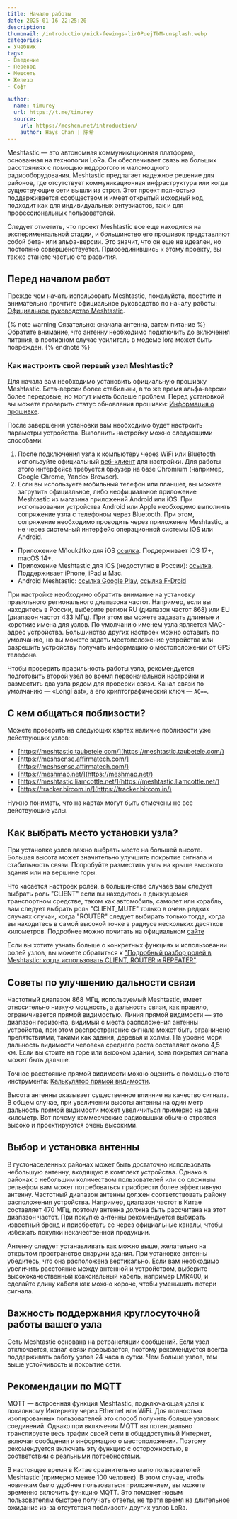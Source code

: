 ```yaml
---
title: Начало работы
date: 2025-01-16 22:25:20
description: 
thumbnail: /introduction/nick-fewings-lirOPuejTbM-unsplash.webp
categories:
- Учебник
tags:
- Введение
- Перевод
- Мешсеть
- Железо
- Софт

author:
  name: timurey
  url: https://t.me/timurey
  source:
    url: https://meshcn.net/introduction/
    author: Hays Chan | 陈希
---
```


Meshtastic — это автономная коммуникационная платформа, основанная на технологии LoRa. Он обеспечивает связь на больших расстояниях с помощью недорогого и маломощного радиооборудования. Meshtastic предлагает надежное решение для районов, где отсутствует коммуникационная инфраструктура или когда существующие сети вышли из строя. Этот проект полностью поддерживается сообществом и имеет открытый исходный код, подходит как для индивидуальных энтузиастов, так и для профессиональных пользователей.

Следует отметить, что проект Meshtastic все еще находится на экспериментальной стадии, и большинство его прошивок представляют собой бета- или альфа-версии. Это значит, что он еще не идеален, но постоянно совершенствуется. Присоединившись к этому проекту, вы также станете частью его развития.

## Перед началом работ

Прежде чем начать использовать Meshtastic, пожалуйста, посетите и внимательно прочтите официальное руководство по началу работы: [Официальное руководство Meshtastic](https://meshtastic.org/docs/about/).

{% note warning Оязательно: сначала антенна, затем питание %}
Обратите внимание, что антенну необходимо подключить до включения питания, в противном случае усилитель в модеме lora может быть поврежден.
{% endnote %}

### Как настроить свой первый узел Meshtastic?

Для начала вам необходимо установить официальную прошивку Meshtastic. Бета-версии более стабильны, в то же время альфа-версии более передовые, но могут иметь больше проблем. Перед установкой вы можете проверить статус обновления прошивки: [Информация о прошивке](https://pole1.co.uk/firmware/).

После завершения установки вам необходимо будет настроить параметры устройства. Выполнить настройку можно следующими способами:

1. После подключения узла к компьютеру через WiFi или Bluetooth используйте официальный [веб-клиент](https://client.meshtastic.org/) для настройки. Для работы этого интерфейса требуется браузер на базе Chromium (например, Google Chrome, Yandex Browser).
2. Если вы используете мобильный телефон или планшет, вы можете загрузить официальное, либо неофициальное приложение Meshtastic из магазина приложений Android или iOS. При использовании устройства Android или Apple необходимо выполнить сопряжение узла с телефоном через Bluetooth. При этом, сопряжение необходимо проводить через приложение Meshtastic, а не через системный интерфейс операционной системы iOS или Android.

- Приложение Mňoukátko для iOS [ссылка](https://apps.apple.com/ru/app/m%C5%88ouk%C3%A1tko/id6535862998). Поддерживает iOS 17+, macOS 14+.
- Приложение Meshtastic для iOS (недоступно в России): [ссылка](https://apps.apple.com/us/app/meshtastic/id1586432531). Поддерживает iPhone, iPad и Mac.
- Android Meshtastic: [ссылка Google Play](https://play.google.com/store/apps/details?id=com.geeksville.mesh), [ссылка F-Droid](https://f-droid.org/packages/com.geeksville.mesh/)

При настройке необходимо обратить внимание на установку правильного регионального диапазона частот. Например, если вы находитесь в России, выберите регион RU (диапазон частот 868) или EU (диапазон частот 433 МГц). При этом вы можете задавать длинные и короткие имена для узлов. По умолчанию именем узла является MAC-адрес устройства. Большинство других настроек можно оставить по умолчанию, но вы можете задать местоположение устройства или разрешить устройству получать информацию о местоположении от GPS телефона.

Чтобы проверить правильность работы узла, рекомендуется подготовить второй узел во время первоначальной настройки и разместить два узла рядом для проверки связи. Канал связи по умолчанию — «LongFast», а его криптографический ключ — `AQ==`.

## С кем общаться поблизости?

Можете проверить на следующих картах наличие поблизости уже действующих узлов:
- [https://meshtastic.taubetele.com/](https://meshtastic.taubetele.com/)
- [https://meshsense.affirmatech.com/](https://meshsense.affirmatech.com/)
- [https://meshmap.net/](https://meshmap.net/)
- [https://meshtastic.liamcottle.net/](https://meshtastic.liamcottle.net/)
- [https://tracker.bircom.in/](https://tracker.bircom.in/)

Нужно понимать, что на картах могут быть отмечены не все действующие узлы. 

## Как выбрать место установки узла?

При установке узлов важно выбрать место на большей высоте. Большая высота может значительно улучшить покрытие сигнала и стабильность связи. Попробуйте разместить узлы на крыше высокого здания или на вершине горы.

Что касается настроек ролей, в большинстве случаев вам следует выбрать роль "CLIENT" если вы находитесь в движущемся транспортном средстве, таком как автомобиль, самолет или корабль, вам следует выбрать роль "CLIENT_MUTE" только в очень редких случаях случаи, когда "ROUTER" следует выбирать только тогда, когда вы находитесь в самой высокой точке в радиусе нескольких десятков километров. Подробнее можно почитать на официальном [сайте](https://meshtastic.org/docs/configuration/tips/)

Если вы хотите узнать больше о конкретных функциях и использовании ролей узлов, вы можете обратиться к ["Подробный разбор ролей в Meshtastic: когда использовать CLIENT, ROUTER и REPEATER"](/how-to-choose-roles/).

## Советы по улучшению дальности связи

Частотный диапазон 868 МГц, используемый Meshtastic, имеет относительно низкую мощность, а дальность связи, как правило, ограничивается прямой видимостью. Линия прямой видимости — это диапазон горизонта, видимый с места расположения антенны устройства, при этом распространение сигнала может быть ограничено препятствиями, такими как здания, деревья и холмы. На уровне моря дальность видимости человека среднего роста составляет около 4,5 км. Если вы стоите на горе или высоком здании, зона покрытия сигнала может быть дальше.

Точное расстояние прямой видимости можно оценить с помощью этого инструмента: [Калькулятор прямой видимости](https://pole1.co.uk/dth/).

Высота антенны оказывает существенное влияние на качество сигнала. В общем случае, при увеличении высоты антенны на один метр дальность прямой видимости может увеличиться примерно на один километр. Вот почему коммерческие радиовышки обычно строятся высоко и проектируются очень высокими.

## Выбор и установка антенны

В густонаселенных районах может быть достаточно использовать небольшую антенну, входящую в комплект устройства. Однако в районах с небольшим количеством пользователей или со сложным рельефом вам может потребоваться приобрести более эффективную антенну. Частотный диапазон антенны должен соответствовать району расположения устройства. Например, диапазон частот в Китае составляет 470 МГц, поэтому антенна должна быть рассчитана на этот диапазон частот. При покупке антенны рекомендуется выбирать известный бренд и приобретать ее через официальные каналы, чтобы избежать покупки некачественной продукции.

Антенну следует устанавливать как можно выше, желательно на открытом пространстве снаружи здания. При установке антенны убедитесь, что она расположена вертикально. Если вам необходимо увеличить расстояние между антенной и устройством, выберите высококачественный коаксиальный кабель, например LMR400, и сделайте длину кабеля как можно короче, чтобы уменьшить потери сигнала.

## Важность поддержания круглосуточной работы вашего узла

Сеть Meshtastic основана на ретрансляции сообщений. Если узел отключается, канал связи прерывается, поэтому рекомендуется всегда поддерживать работу узлов 24 часа в сутки. Чем больше узлов, тем выше устойчивость и покрытие сети.

## Рекомендации по MQTT

MQTT — встроенная функция Meshtastic, подключающая узлы к локальному Интернету через Ethernet или WiFi. Для полностью изолированных пользователей это способ получить больше узловых соединений. Однако при включении MQTT вы потенциально транслируете весь трафик своей сети в общедоступный Интернет, включая сообщения и информацию о местоположении. Поэтому рекомендуется включать эту функцию с осторожностью, в соответствии с реальными потребностями.

В настоящее время в Китае сравнительно мало пользователей Meshtastic (примерно менее 100 человек). В этом случае, чтобы новичкам было удобнее пользоваться приложением, вы можете временно включить функцию MQTT. Это поможет новым пользователям быстрее получать ответы, не тратя время на длительное ожидание из-за отсутствия поблизости других узлов LoRa.

<!-- ## Влияние особых метеорологических условий на сигналы

При определенных атмосферных условиях сигнал может отражаться обратно на землю, обеспечивая покрытие за пределами прямой видимости. Например, когда высокое давление вызывает температурную инверсию, это может создать эффект тропосферного волновода, заставляя радиоволны отражаться в атмосфере. Это явление может значительно увеличить расстояние, на которое может распространяться сигнал. -->
